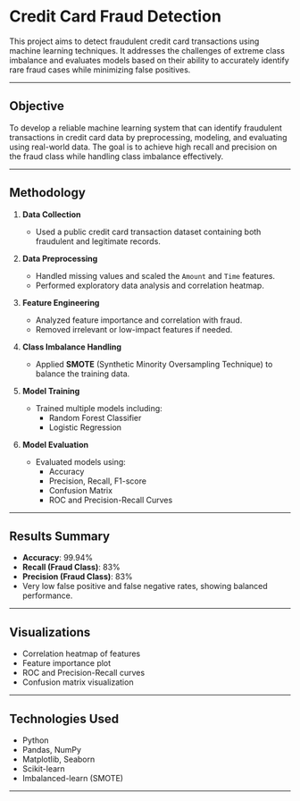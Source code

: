 # Credit Card Fraud Detection

This project aims to detect fraudulent credit card transactions using machine learning techniques. It addresses the challenges of extreme class imbalance and evaluates models based on their ability to accurately identify rare fraud cases while minimizing false positives.

---

##  Objective

To develop a reliable machine learning system that can identify fraudulent transactions in credit card data by preprocessing, modeling, and evaluating using real-world data. The goal is to achieve high recall and precision on the fraud class while handling class imbalance effectively.

---

## Methodology

1. **Data Collection**  
   - Used a public credit card transaction dataset containing both fraudulent and legitimate records.

2. **Data Preprocessing**  
   - Handled missing values and scaled the `Amount` and `Time` features.
   - Performed exploratory data analysis and correlation heatmap.

3. **Feature Engineering**  
   - Analyzed feature importance and correlation with fraud.
   - Removed irrelevant or low-impact features if needed.

4. **Class Imbalance Handling**  
   - Applied **SMOTE** (Synthetic Minority Oversampling Technique) to balance the training data.

5. **Model Training**  
   - Trained multiple models including:
     - Random Forest Classifier
     - Logistic Regression

6. **Model Evaluation**  
   - Evaluated models using:
     - Accuracy
     - Precision, Recall, F1-score
     - Confusion Matrix
     - ROC and Precision-Recall Curves

---

## Results Summary

- **Accuracy**: 99.94%
- **Recall (Fraud Class)**: 83%
- **Precision (Fraud Class)**: 83%
- Very low false positive and false negative rates, showing balanced performance.

---

## Visualizations

- Correlation heatmap of features
- Feature importance plot
- ROC and Precision-Recall curves
- Confusion matrix visualization

---

## Technologies Used

- Python
- Pandas, NumPy
- Matplotlib, Seaborn
- Scikit-learn
- Imbalanced-learn (SMOTE)

---
